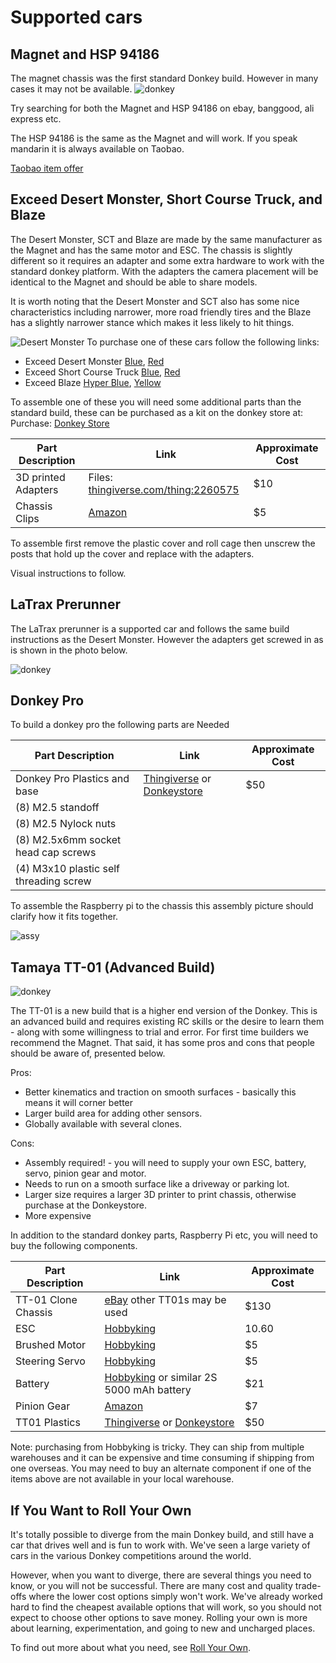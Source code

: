 # Supported cars

## Magnet and HSP 94186

The magnet chassis was the first standard Donkey build.  However in many cases it may not be available.
![donkey](./assets/build_hardware/donkey2.png)

Try searching for both the Magnet and HSP 94186 on ebay, banggood, ali express etc.

The HSP 94186 is the same as the Magnet and will work. If you speak mandarin it is always available on Taobao.

[Taobao item offer](https://item.taobao.com/item.htm?spm=a230r.1.14.1.478a6da8CUjrQQ&id=6004880592&ns=1&abbucket=12#detail)

## Exceed Desert Monster, Short Course Truck, and Blaze

The Desert Monster, SCT and Blaze are made by the same manufacturer as the Magnet and has the same motor and ESC.  The chassis is slightly different so it requires an adapter and some extra hardware to work with the standard donkey platform.  With the adapters the camera placement will be identical to the Magnet and should be able to share models.

It is worth noting that the Desert Monster and SCT also has some nice characteristics including narrower, more road friendly tires and the Blaze has a slightly narrower stance which makes it less likely to hit things.

![Desert Monster](./assets/build_hardware/Desert_Monster.png)
To purchase one of these cars follow the following links:

* Exceed Desert Monster [Blue](http://amzn.to/2HLXJmc),  [Red](http://amzn.to/2pnIitV)
* Exceed Short Course Truck  [Blue](https://amzn.to/2KsYF1e),  [Red](https://amzn.to/2rdtQ8z)
* Exceed Blaze [Hyper Blue](https://amzn.to/2rf4MgS), [Yellow](https://amzn.to/2jlf3EA)

To assemble one of these you will need some additional parts than the standard build, these can be purchased as a kit on the donkey store at: Purchase: [Donkey Store](https://squareup.com/store/donkeycar)

| Part Description   | Link  | Approximate Cost |
|---|----|---|
|3D printed Adapters | Files: [thingiverse.com/thing:2260575](http://www.thingiverse.com/thing:2260575)| $10 |
|Chassis Clips | [Amazon](http://amzn.to/2FNSCFI) | $5|

To assemble first remove the plastic cover and roll cage then unscrew the posts that hold up the cover and replace with the adapters.

Visual instructions to follow.

## LaTrax Prerunner

The LaTrax prerunner is a supported car and follows the same build instructions as the Desert Monster.  However the adapters get screwed in as is shown in the photo below.  

![donkey](./assets/Latrax.jpg)

## Donkey Pro

To build a donkey pro the following parts are Needed

| Part Description   | Link  | Approximate Cost |
|---|----|---|
|Donkey Pro Plastics and base | [Thingiverse](https://www.thingiverse.com/thing:2805287) or [Donkeystore](https://squareup.com/store/donkeycar) | $50|
|(8) M2.5 standoff| | |
|(8) M2.5 Nylock nuts| | |
|(8) M2.5x6mm socket head cap screws | | |
|(4) M3x10 plastic self threading screw | | |

To assemble the Raspberry pi to the chassis this assembly picture should clarify how it fits together.

![assy](./assets/screw_assy.jpg)

## Tamaya TT-01 (Advanced Build)

![donkey](./assets/build_hardware/TT01.png)

The TT-01 is a new build that is a higher end version of the Donkey.  This is an advanced build and requires existing RC skills or the desire to learn them - along with some willingness to trial and error.  For first time builders we recommend the Magnet.  That said, it has some pros and cons that people should be aware of, presented below.

Pros:

* Better kinematics and traction on smooth surfaces - basically this means it will corner better
* Larger build area for adding other sensors.
* Globally available with several clones.

Cons:

* Assembly required! - you will need to supply your own ESC, battery, servo, pinion gear and motor.
* Needs to run on a smooth surface like a driveway or parking lot.
* Larger size requires a larger 3D printer to print chassis, otherwise purchase at the Donkeystore.
* More expensive

In addition to the standard donkey parts, Raspberry Pi etc, you will need to buy the following components.

| Part Description   | Link  | Approximate Cost |
|------|-------------|------------------|
|TT-01 Clone Chassis| [eBay](https://www.ebay.com/itm/Alloy-Carbon-TT01-TT01E-Shaft-Drive-1-10-4WD-Racing-Car-Chassis-Frame-Kit/261607459461?_trkparms=aid%3D555019%26algo%3DPL.BANDIT%26ao%3D1%26asc%3D20150817211623%26meid%3Da9b0995835f04dc2ae610bb9de46099b%26pid%3D100505%26rk%3D1%26rkt%3D1%26%26itm%3D261607459461&_trksid=p2045573.c100505.m3226) other TT01s may be used| $130|
|ESC|[Hobbyking](https://hobbyking.com/en_us/hobbyking-x-car-45a-brushed-car-esc.html) |10.60|
|Brushed Motor |[Hobbyking](https://hobbyking.com/en_us/mabuchi-rs-540sh-6527-brushed-motor-90w.html) |$5|
|Steering Servo|[Hobbyking](https://hobbyking.com/en_us/hobbykingtm-hk15138-standard-analog-servo-4-3kg-0-17sec-38g.html)| $5|
|Battery |[Hobbyking](https://hobbyking.com/en_us/turnigy-5000mah-2s1p-20c-hardcase-pack-roar-approved-de-warehouse.html) or similar 2S 5000 mAh battery| $21|
|Pinion Gear| [Amazon](https://www.amazon.com/gp/product/B001BHGIBG/ref=oh_aui_detailpage_o08_s00?ie=UTF8&psc=1)|$7|
|TT01 Plastics | [Thingiverse](https://www.thingiverse.com/thing:2805287) or [Donkeystore](https://squareup.com/store/donkeycar) | $50|

Note: purchasing from Hobbyking is tricky. They can ship from multiple warehouses and it can be expensive and time consuming if shipping from one overseas. You may need to buy an alternate component if one of the items above are not available in your local warehouse.

## If You Want to Roll Your Own

It's totally possible to diverge from the main Donkey build, and still have a car that
drives well and is fun to work with. We've seen a large variety of cars in the various
Donkey competitions around the world.

However, when you want to diverge, there are several things you need to know, or you
will not be successful. There are many cost and quality trade-offs where the lower
cost options simply won't work. We've already worked hard to find the cheapest
available options that will work, so you should not expect to choose other options to
save money. Rolling your own is more about learning, experimentation, and going to new
and uncharged places.

To find out more about what you need, see [Roll Your Own](/roll_your_own.md).
